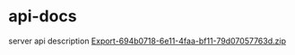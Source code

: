# api-docs
server api description
[Export-694b0718-6e11-4faa-bf11-79d07057763d.zip](https://github.com/Volumme/api-docs/files/9574616/Export-694b0718-6e11-4faa-bf11-79d07057763d.zip)
